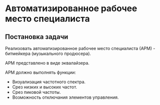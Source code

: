 # Автоматизированное рабочее место специалиста
## Постановка задачи
Реализовать автоматизированное рабочее место специалиста (АРМ) - битмейкера (музыкального продюсера).


АРМ представлено в виде эквалайзера.


АРМ должно выполнять функции:
- Визуализация частотного спектра.
- Срез низких и высоких частот.
- Срез пиковой частоты.
- Возможность отключания элементов управления.
